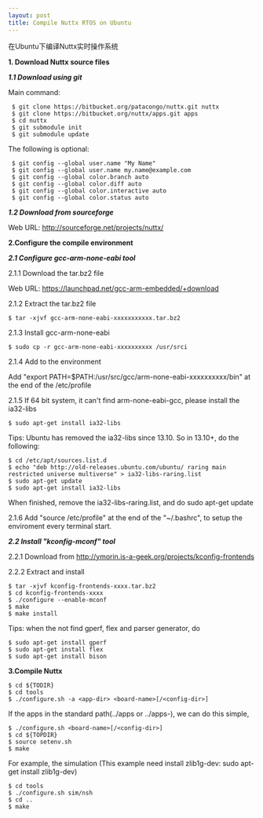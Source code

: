 ```yaml
---
layout: post
title: Compile Nuttx RTOS on Ubuntu
---
```

在Ubuntu下编译Nuttx实时操作系统

**1. Download Nuttx source files**

***1.1 Download using git***

Main command:

```
 $ git clone https://bitbucket.org/patacongo/nuttx.git nuttx
 $ git clone https://bitbucket.org/nuttx/apps.git apps
 $ cd nuttx
 $ git submodule init
 $ git submodule update
```
The following is optional:

```
 $ git config --global user.name "My Name"
 $ git config --global user.name my.name@example.com
 $ git config --global color.branch auto
 $ git config --global color.diff auto
 $ git config --global color.interactive auto
 $ git config --global color.status auto
```

***1.2 Download from sourceforge***

Web URL: http://sourceforge.net/projects/nuttx/

**2.Configure the compile environment**

***2.1 Configure gcc-arm-none-eabi tool***

2.1.1 Download the tar.bz2 file 

Web URL: https://launchpad.net/gcc-arm-embedded/+download

2.1.2 Extract the tar.bz2 file

```
$ tar -xjvf gcc-arm-none-eabi-xxxxxxxxxxx.tar.bz2
```

2.1.3 Install gcc-arm-none-eabi

```
$ sudo cp -r gcc-arm-none-eabi-xxxxxxxxxx /usr/srci
```

2.1.4 Add to the environment

Add "export PATH=$PATH:/usr/src/gcc/arm-none-eabi-xxxxxxxxxx/bin" at the end of the /etc/profile

2.1.5 If 64 bit system, it can't find arm-none-eabi-gcc, please install the ia32-libs

```
$ sudo apt-get install ia32-libs
```

Tips:  Ubuntu has removed the ia32-libs since 13.10. So in 13.10+, do the following:

```
$ cd /etc/apt/sources.list.d
$ echo "deb http://old-releases.ubuntu.com/ubuntu/ raring main restricted universe multiverse" > ia32-libs-raring.list
$ sudo apt-get update
$ sudo apt-get install ia32-libs
```

When finished, remove the ia32-libs-raring.list, and do sudo apt-get update

2.1.6 Add "source /etc/profile" at the end of the "~/.bashrc", to setup the enviroment every terminal start.

***2.2 Install "kconfig-mconf" tool***

2.2.1 Download from http://ymorin.is-a-geek.org/projects/kconfig-frontends

2.2.2 Extract and install

```
$ tar -xjvf kconfig-frontends-xxxx.tar.bz2
$ cd kconfig-frontends-xxxx
$ ./configure --enable-mconf
$ make 
$ make install
```

Tips:  when the not find gperf, flex and parser generator, do 

```
$ sudo apt-get install gperf
$ sudo apt-get install flex
$ sudo apt-get install bison
```

**3.Compile Nuttx**

```
$ cd ${TODIR}
$ cd tools
$ ./configure.sh -a <app-dir> <board-name>[/<config-dir>]
```

If the apps in the standard path(../apps or ../apps-<verison></verison>), we can do this simple,

```
$ ./configure.sh <board-name>[/<config-dir>]
$ cd ${TOPDIR}
$ source setenv.sh
$ make
```

For example, the simulation (This example need install zlib1g-dev: sudo apt-get install zlib1g-dev)

```
$ cd tools
$ ./configure.sh sim/nsh
$ cd ..
$ make 
```
